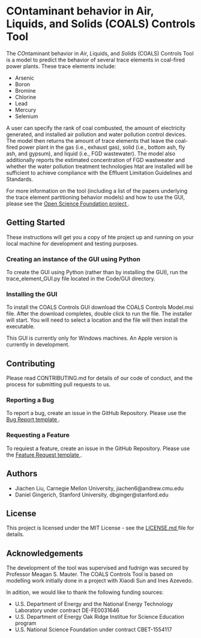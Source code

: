 # COntaminant behavior in Air, Liquids, and Solids (COALS) Controls Tool

The *CO*ntaminant behavior in *A*ir, *L*iquids, and *S*olids (COALS) Controls Tool is a model to predict the behavior of several trace elements in coal-fired power plants.  These trace elements include:
<ul>
  <li> Arsenic </li>
  <li> Boron </li>
  <li> Bromine </li>
  <li> Chlorine </li>
  <li> Lead </li>
  <li> Mercury </li>
  <li> Selenium </li>
  </ul>
A user can specify the rank of coal combusted, the amount of electricity generated, and installed air pollution and water pollution control devices.  The model then returns the amount of trace elements that leave the coal-fired power plant in the gas (i.e., exhaust gas), solid (i.e., bottom ash, fly ash, and gypsum), and liquid (i.e., FGD wastewater).  The model also additionally reports the estimated concentration of FGD wastweater and whether the water pollution treatment technologies htat are installed will be sufficient to achieve compliance with the Effluent Limitation Guidelines and Standards.

For more information on the tool (including a list of the papers underlying the trace element partitioning behavior models) and how to use the GUI, please see the <a href="https://osf.io/6rfe8/"> Open Science Foundation project </a>.

## Getting Started
These instructions will get you a copy of hte project up and running on your local machine for development and testing purposes.

### Creating an instance of the GUI using Python
To create the GUI using Python (rather than by installing the GUI), run the trace_element_GUI.py file located in the Code/GUI directory.

### Installing the GUI 
To install the COALS Controls GUI download the COALS Controls Model.msi file.  After the download completes, double click to run the file.  The installer will start.  You will need to select a location and the file will then install the executable.

This GUI is currently only for Windows machines.  An Apple version is currently in development.

## Contributing

Please read CONTRIBUTING.md for details of our code of conduct, and the process for submitting pull requests to us.

### Reporting a Bug
To report a bug, create an issue in the GitHub Repository.  Please use the <a href="https://github.com/we3lab/coals_controls/issues/new?assignees=&labels=&template=bug_report.md&title="> Bug Report template </a>.

### Requesting a Feature
To requiest a feature, create an issue in the GitHub Repository.  Please use the <a href="https://github.com/we3lab/coals_controls/issues/new?assignees=&labels=&template=feature_request.md&title="> Feature Request template </a>.

## Authors
<ul> 
  <li> Jiachen Liu, Carnegie Mellon University, jiachen6@andrew.cmu.edu </li>
  <li> Daniel Gingerich, Stanford University, dbginger@stanford.edu </li>
  </ul>
  
## License

This project is licensed under the MIT License - see the <a href="https://github.com/we3lab/coals_controls/blob/master/LICENSE"> LICENSE.md </a> file for details.

## Acknowledgements
The development of the tool was supervised and fudnign was secured by Professor Meagan S. Mauter.  The COALS Controls Tool is based on modelling work initially done in a project with Xiaodi Sun and Ines Azevedo. 

In adition, we would like to thank the following funding sources:  
<ul>
  <li> U.S. Department of Energy and the National Energy Technology Laboratory under contract DE-FE0031646 </li>
  <li> U.S. Department of Energy Oak Ridge Institue for Science Education program </li>
  <li> U.S. National Science Foundation under contract CBET-1554117 </li>
    
